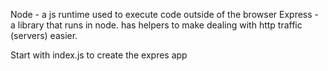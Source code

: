 Node - a js runtime used to execute code outside of the browser
Express - a library that runs in node. has helpers to make dealing with http traffic (servers) easier.

Start with index.js to create the expres app
